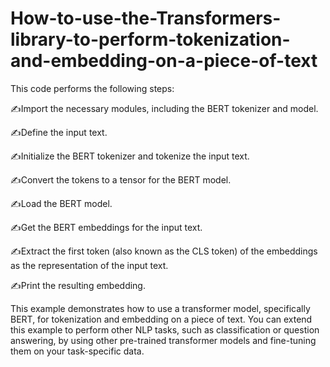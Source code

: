 # How-to-use-the-Transformers-library-to-perform-tokenization-and-embedding-on-a-piece-of-text

This code performs the following steps:

✍️Import the necessary modules, including the BERT tokenizer and model.

✍️Define the input text.

✍️Initialize the BERT tokenizer and tokenize the input text.

✍️Convert the tokens to a tensor for the BERT model.

✍️Load the BERT model.

✍️Get the BERT embeddings for the input text.

✍️Extract the first token (also known as the CLS token) of the embeddings as the representation of the input text.

✍️Print the resulting embedding.

This example demonstrates how to use a transformer model, specifically BERT, for tokenization and embedding on a piece of text. You can extend this example to perform other NLP tasks, such as classification or question answering, by using other pre-trained transformer models and fine-tuning them on your task-specific data.

